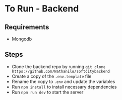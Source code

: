 # To Run - Backend

## Requirements

- Mongodb

## Steps

- Clone the backend repo by running `git clone https://github.com/Nathanilo/softcitybackend`
- Create a copy of the `.env.template` file
- Rename the copy to `.env` and update the variables
- Run `npm install` to install necessary dependencies
- Run `npm run dev` to start the server
